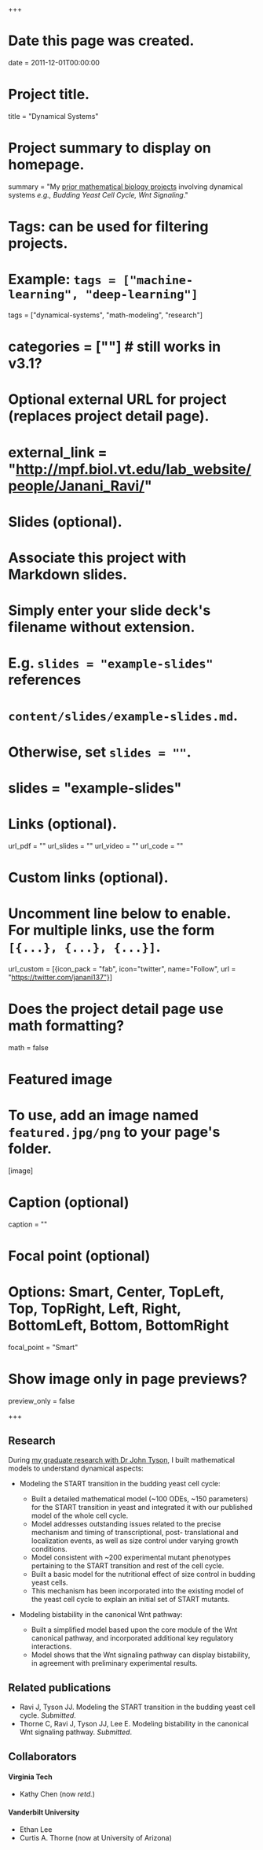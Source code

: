 +++
# Date this page was created.
date = 2011-12-01T00:00:00

# Project title.
title = "Dynamical Systems"

# Project summary to display on homepage.
summary = "My [prior mathematical biology projects](http://mpf.biol.vt.edu/lab_website/people/Janani_Ravi/) involving dynamical systems *e.g., Budding Yeast Cell Cycle, Wnt Signaling*."

# Tags: can be used for filtering projects.
# Example: `tags = ["machine-learning", "deep-learning"]`
tags = ["dynamical-systems", "math-modeling", "research"]
# categories = [""] # still works in v3.1?

# Optional external URL for project (replaces project detail page).
# external_link = "http://mpf.biol.vt.edu/lab_website/people/Janani_Ravi/"

# Slides (optional).
#   Associate this project with Markdown slides.
#   Simply enter your slide deck's filename without extension.
#   E.g. `slides = "example-slides"` references 
#   `content/slides/example-slides.md`.
#   Otherwise, set `slides = ""`.
# slides = "example-slides"

# Links (optional).
url_pdf = ""
url_slides = ""
url_video = ""
url_code = ""

# Custom links (optional).
#   Uncomment line below to enable. For multiple links, use the form `[{...}, {...}, {...}]`.
url_custom = [{icon_pack = "fab", icon="twitter", name="Follow", url = "https://twitter.com/janani137"}]

# Does the project detail page use math formatting?
math = false

# Featured image
# To use, add an image named `featured.jpg/png` to your page's folder. 
[image]
  # Caption (optional)
  caption = ""

  # Focal point (optional)
  # Options: Smart, Center, TopLeft, Top, TopRight, Left, Right, BottomLeft, Bottom, BottomRight
  focal_point = "Smart"
  
  # Show image only in page previews?
  preview_only = false

+++
## Research
During [my graduate research with Dr John Tyson](http://mpf.biol.vt.edu/lab_website/people/Janani_Ravi/), I built mathematical models to understand dynamical aspects:

* Modeling the START transition in the budding yeast cell cycle:
	* Built a detailed mathematical model (~100 ODEs, ~150 parameters) for the START transition in yeast and
integrated it with our published model of the whole cell cycle.
	* Model addresses outstanding issues related to the precise mechanism and timing of transcriptional, post-
translational and localization events, as well as size control under varying growth conditions.
	* Model consistent with ~200 experimental mutant phenotypes pertaining to the START transition and rest of
the cell cycle.
	* Built a basic model for the nutritional effect of size control in budding yeast cells.
	* This mechanism has been incorporated into the existing model of the yeast cell cycle to explain an initial
set of START mutants.

* Modeling bistability in the canonical Wnt pathway:
	* Built a simplified model based upon the core module of the Wnt canonical pathway, and incorporated
additional key regulatory interactions.
	* Model shows that the Wnt signaling pathway can display bistability, in agreement with preliminary
experimental results.

## Related publications
* Ravi J, Tyson JJ. Modeling the START transition in the budding yeast cell cycle. *Submitted*.
* Thorne C, Ravi J, Tyson JJ, Lee E. Modeling bistability in the canonical Wnt signaling pathway. *Submitted*.

## Collaborators
#### Virginia Tech
* Kathy Chen (now *retd.*)

#### Vanderbilt University 
* Ethan Lee
* Curtis A. Thorne (now at University of Arizona)

